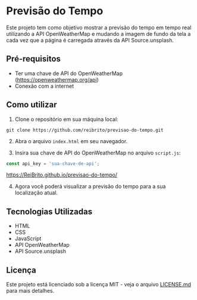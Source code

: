 # Previsão do Tempo

Este projeto tem como objetivo mostrar a previsão do tempo em tempo real utilizando a API OpenWeatherMap e mudando a imagem de fundo da tela a cada vez que a página é carregada através da API Source.unsplash.

## Pré-requisitos
- Ter uma chave de API do OpenWeatherMap (https://openweathermap.org/api)
- Conexão com a internet

## Como utilizar
1. Clone o repositório em sua máquina local:
```
git clone https://github.com/reibrito/previsao-do-tempo.git
```

2. Abra o arquivo `index.html` em seu navegador.

3. Insira sua chave de API do OpenWeatherMap no arquivo `script.js`:
```javascript
const api_key = 'sua-chave-de-api';
```
https://ReiBrito.github.io/previsao-do-tempo/

4. Agora você poderá visualizar a previsão do tempo para a sua localização atual.

## Tecnologias Utilizadas
- HTML
- CSS
- JavaScript
- API OpenWeatherMap
- API Source.unsplash

## Licença
Este projeto está licenciado sob a licença MIT - veja o arquivo [LICENSE.md](LICENSE.md) para mais detalhes.
